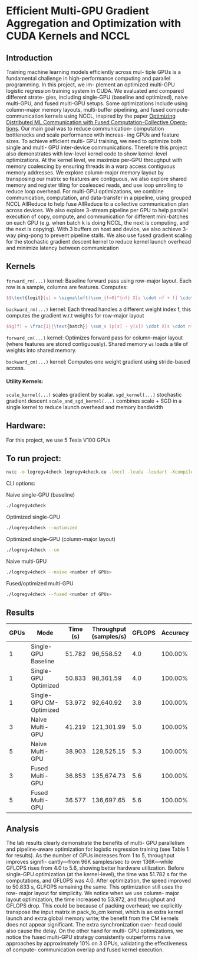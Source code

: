 # Efficient Multi-GPU Gradient Aggregation and Optimization with CUDA Kernels and NCCL
## Introduction
Training machine learning models efficiently across mul-
tiple GPUs is a fundamental challenge in high-performance
computing and parallel programming. In this project, we im-
plement an optimized multi-GPU logistic regression training
system in CUDA. We evaluated and compared different strate-
gies, including single-GPU (baseline and optimized), naive
multi-GPU, and fused multi-GPU setups. Some optimizations
include using column-major memory layouts, multi-buffer
pipelining, and fused compute-communication kernels using
NCCL, inspired by the paper [Optimizing Distributed ML
Communication with Fused Computation-Collective Opera-
tions](https://arxiv.org/abs/2305.06942). Our main goal was to reduce communication-
computation bottlenecks and scale performance with increas-
ing GPUs and feature sizes. To achieve efficient multi-
GPU training, we need to optimize both single and multi-
GPU inter-device communications. Therefore this project also
demonstrates with low-level kernel code to show kernel-level
optimizations. At the kernel level, we maximize per-GPU
throughput with memory coalescing by ensuring threads in
a warp access contiguous memory addresses. We explore
column-major memory layout by transposing our matrix so
features are contiguous, we also explore shared memory and
register tiling for coalesced reads, and use loop unrolling
to reduce loop overhead. For multi-GPU optimizations, we
combine communication, computation, and data-transfer in
a pipeline, using grouped NCCL AllReduce to help fuse
AllReduce to a collective communication plan across devices.
We also explore 3-stream pipeline per GPU to help parallel
execution of copy, compute, and communication for different
mini-batches on each GPU (e.g. when batch k is doing NCCL,
the next is computing, and the next is copying). With 3 buffers
on host and device, we also achieve 3-way ping-pong to
prevent pipeline stalls. We also use fused gradient scaling for
the stochastic gradient descent kernel to reduce kernel launch
overhead and minimize latency between communication

## Kernels
`forward_rm(...)` kernel: Baseline forward pass using row-major layout.
Each row is a sample, columns are features.
Computes:
```latex
$$\text{logit}[s] = \sigma\left(\sum_{f=0}^{nf} X[s \cdot nf + f] \cdot W[f]\right)$$
```

`backward_rm(...)` kernel: Each thread handles a different weight index f, this computes
the gradient w.r.t weights for row-major layout
```latex
$$g[f] = \frac{1}{\text{batch}} \sum_s (p[s] - y[s]) \cdot X[s \cdot nf + f]$$
```

`forward_cm(...)` kernel: Optimizes forward pass for column-major layout (where features are stored contiguously). Shared memory `ws` loads a tile of weights into shared memory.

`backward_cm(...)` kernel: Computes one weight gradient using stride-based access.

#### Utility Kernels:

`scale_kernel(...)` scales gradient by scalar.
`sgd_kernel(...)` stochastic gradient descent 
`scale_and_sgd_kernel(...)` combines scale + SGD in a single kernel to reduce launch overhead and memory bandwidth


## Hardware:
For this project, we use 5 Tesla V100 GPUs

## To run project:
```bash
nvcc -o logregv4check logregv4check.cu -lnccl -lcuda -lcudart -Xcompiler "-fopenmp"
```
CLI options:

Naive single-GPU (baseline)
```bash
./logregv4check 
```

Optimized single-GPU
```bash
./logregv4check --optimized
```

Optimized single-GPU (column-major layout)
```bash
./logregv4check --cm
```

Naive multi-GPU
```bash
./logregv4check --naive <number of GPUs>
```

Fused/optimized multi-GPU 
```bash
./logregv4check --fused <number of GPUs>
```

## Results

| GPUs | Mode                    | Time (s) | Throughput (samples/s) | GFLOPS | Accuracy  |
|------|-------------------------|----------|--------------------------|--------|-----------|
| 1    | Single-GPU Baseline     | 51.782   | 96,558.52                | 4.0    | 100.00%   |
| 1    | Single-GPU Optimized    | 50.833   | 98,361.59                | 4.0    | 100.00%   |
| 1    | Single-GPU CM-Optimized | 53.972   | 92,640.92                | 3.8    | 100.00%   |
| 3    | Naive Multi-GPU         | 41.219   | 121,301.99               | 5.0    | 100.00%   |
| 5    | Naive Multi-GPU         | 38.903   | 128,525.15               | 5.3    | 100.00%   |
| 3    | Fused Multi-GPU         | 36.853   | 135,674.73               | 5.6    | 100.00%   |
| 5    | Fused Multi-GPU         | 36.577   | 136,697.65               | 5.6    | 100.00%   |

## Analysis
The lab results clearly demonstrate the benefits of multi-
GPU parallelism and pipeline-aware optimization for logistic
regression training (see Table 1 for results). As the number
of GPUs increases from 1 to 5, throughput improves signifi-
cantly—from 96K samples/sec to over 136K—while GFLOPS
rises from 4.0 to 5.6, showing better hardware utilization.
Before single-GPU optimization (at the kernel-level), the time
was 51.782 s for the computations, and GFLOPS was 4.0.
After optimization, the speed improved to 50.833 s, GLFOPS
remaining the same. This optimization still uses the row-
major layout for simplicity. We notice when we use column-
major layout optimization, the time increased to 53.972, and
throughput and GFLOPS drop. This could be because of
packing overhead; we explicitly transpose the input matrix in
pack_to_cm kernel, which is an extra kernel launch and
extra global memory write; the benefit from the CM kernels
does not appear significant. The extra synchronization over-
head could also cause the delay. On the other hand for multi-
GPU optimizations, we notice the fused multi-GPU strategy
consistently outperforms naive approaches by approximately
10% on 3 GPUs, validating the effectiveness of compute-
communication overlap and fused kernel execution. 